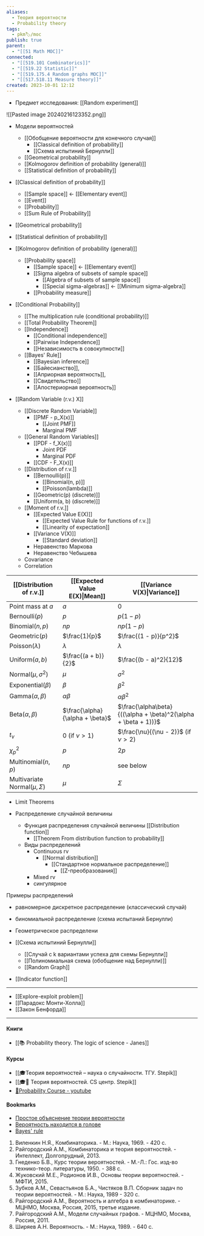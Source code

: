 ```yaml
---
aliases:
  - Теория вероятности
  - Probability theory
tags:
  - pkm🏷/moc
publish: true
parent:
  - "[[51 Math MOC]]"
connected:
  - "[[519.101 Combinatorics]]"
  - "[[519.22 Statistic]]"
  - "[[519.175.4 Random graphs MOC]]"
  - "[[517.518.11 Measure theory]]"
created: 2023-10-01 12:12
---
```

   - Предмет исследования:  [[Random experiment]]

![[Pasted image 20240216123352.png]]

- Модели вероятностей
	- [[Обобщение вероятности для конечного случая]]
		- [[Classical definition of probability]]
		- [[Схема испытиний Бернулли]]
	- [[Geometrical probability]]
	- [[Kolmogorov definition of probability (general)]]
	- [[Statistical definition of probability]]

- [[Classical definition of probability]]
	- [[Sample space]] <- [[Elementary event]]
	- [[Event]]
	- [[Probability]]
	- [[Sum Rule of Probability]]
- [[Geometrical probability]]
- [[Statistical definition of probability]]
- [[Kolmogorov definition of probability (general)]]
	- [[Probability space]]
		- [[Sample space]] <- [[Elementary event]]
		- [[Sigma algebra of subsets of sample space]]
			- [[Algebra of subsets of sample space]]
			- [[Special sigma-algebras]] <- [[Minimum sigma-algebra]]
		- [[Probability measure]]

- [[Conditional Probability]] 
	- [[The multiplication rule (conditional probability)]]
	- [[Total Probability Theorem]]
	- [[Independence]]
		- [[Conditional independence]]
		- [[Pairwise Independence]]
		- [[Независимость в совокупности]]
	- [[Bayes' Rule]]
		- [[Bayesian inference]]
		- [[Байесианство]],
		- [[Априорная вероятность]],
		- [[Свидетельство]]
		- [[Апостериорная вероятность]]


- [[Random Variable (r.v.) X]]
	- [[Discrete Random Variable]]
		- [[PMF - p_X(x)]]
			- [[Joint PMF]]
			- Marginal PMF
	- [[General Random Variables]]
		- [[PDF - f_X(x)]]
			- Joint PDF
			- Marginal PDF
		- [[CDF - F_X(x)]]
	- [[Distribution of r.v.]]
		- [[Bernoulli(p)]]
			- [[Binomial(n, p)]]
			- [[Poisson(lambda)]]
		- [[Geometric(p) (discrete)]]
		- [[Uniform(a, b)  (discrete)]]
	- [[Moment of r.v.]]
		- [[Expected Value E(X)]] 
			- [[Expected Value Rule for functions of r.v.]]
			- [[Linearity of expectation]]
		- [[Variance V(X)]]
			- [[Standard deviation]]
		- Неравенство Маркова
		- Неравенство Чебышева
	- Covariance
	- Correlation




| [[Distribution of r.v.]]                   | [[Expected Value E(X)\|Mean]]   | [[Variance V(X)\|Variance]]                                    |
| ---------------------------------- | ------------------------------- | -------------------------------------------------------------- |
| Point mass at $a$                  | $a$                             | $0$                                                            |
| Bernoulli$(p)$                     | $p$                             | $p(1 - p)$                                                     |
| Binomial$(n, p)$                   | $np$                            | $np(1 - p)$                                                    |
| Geometric$(p)$                     | $\frac{1}{p}$                   | $\frac{(1 - p)}{p^2}$                                          |
| Poisson$(\lambda)$                 | $\lambda$                       | $\lambda$                                                      |
| Uniform$(a, b)$                    | $\frac{(a + b)}{2}$             | $\frac{(b - a)^2}{12}$                                         |
| Normal$(\mu, \sigma^2)$            | $\mu$                           | $\sigma^2$                                                     |
| Exponential$(\beta)$               | $\beta$                         | $\beta^2$                                                      |
| Gamma$(\alpha, \beta)$             | $\alpha\beta$                   | $\alpha\beta^2$                                                |
| Beta$(\alpha, \beta)$              | $\frac{\alpha}{\alpha + \beta}$ | $\frac{\alpha\beta}{((\alpha + \beta)^2(\alpha + \beta + 1))}$ |
| $t_\nu$                            | $0$ (if $\nu > 1$)              | $\frac{\nu}{(\nu - 2)}$ (if $\nu > 2$)                         |
| $\chi^2_p$                         | $p$                             | $2p$                                                           |
| Multinomial$(n, p)$                | $np$                            | see below                                                      |
| Multivariate Normal$(\mu, \Sigma)$ | $\mu$                           | $\Sigma$                                                       |




- Limit Theorems

- Распределение случайной величины 
	- Функция распределения случайной величины [[Distribution function]]
		- [[Theorem From distribution function to probability]]
	- Виды распределений
		- Continuous rv
			- [[Normal distribution]]
				- [[Стандартное нормальное распределение]]
					- [[Z-преобразования]]
		- Mixed rv
		- сингулярное

Примеры распределений
- равномерное дискретное распределение (классический случай)
- биномиальной распределение (схема испытаний Бернулли)
- Геометрическое распределени 

- [[Схема испытиний Бернулли]]
	- [[Случай с k вариантами успеха для схемы Бернулли]]
	- [[Полиномиальная схема (обобщение над Бернулли)]]
	- [[Random Graph]] 







- [[Indicator function]]


---


- [[Explore-exploit problem]]
- [[Парадокс Монти-Холла]]
- [[Закон Бенфорда]]


---
#### Книги
- [[📚 Probability theory. The logic of science - Janes]]

#### Курсы
- [[🎓Теория вероятностей – наука о случайности. ТГУ. Stepik]]
- [[🎓🌰 Теория вероятностей. CS центр. Stepik]]
- [🎥Probability Course - youtube](https://www.youtube.com/channel/UCITVu6N08ljfYjuP98nXsLA/playlists)

#### Bookmarks
- [Простое объяснение теории вероятности](https://habr.com/ru/post/408775/)
- [Вероятность находится в голове](https://lesswrong.ru/w/%D0%92%D0%B5%D1%80%D0%BE%D1%8F%D1%82%D0%BD%D0%BE%D1%81%D1%82%D1%8C_%D0%BD%D0%B0%D1%85%D0%BE%D0%B4%D0%B8%D1%82%D1%81%D1%8F_%D0%B2_%D0%B3%D0%BE%D0%BB%D0%BE%D0%B2%D0%B5)
- [Bayes' rule](https://arbital.com/p/bayes_rule/)



1. Виленкин Н.Я., Комбинаторика. - М.: Наука, 1969. - 420 с.  
2. Райгородский А.М., Комбинаторика и теория вероятностей. - Интеллект, Долгопрудный, 2013.  
3. Гнеденко Б.В., Курс теории вероятностей. - М.-Л.: Гос. изд-во технико-теор. литературы, 1950. - 388 с.  
4. Жуковский М.Е., Родионов И.В., Основы теории вероятностей. - МФТИ, 2015.  
5. Зубков А.М., Севастьянов Б.А., Чистяков В.П. Сборник задач по теории вероятностей. - М.: Наука, 1989 - 320 c.  
6. Райгородский А.М., Вероятность и алгебра в комбинаторике. - МЦНМО, Москва, Россия, 2015, третье издание.  
7. Райгородский А.М., Модели случайных графов. - МЦНМО, Москва, Россия, 2011.  
8. Ширяев А.Н. Вероятность. - М.: Наука, 1989. - 640 с.
